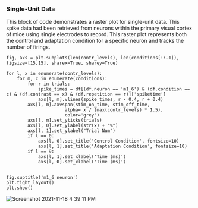 ### Single-Unit Data
This block of code demonstrates a raster plot for single-unit data. This spike data had been retrieved from neurons within the primary visual cortex of mice using single electrodes to record. This raster plot represents both the control and adaptation condition for a specific neuron and tracks the number of firings.  


```
fig, axs = plt.subplots(len(contr_levels), len(conditions[::-1]), figsize=[15,15], sharex=True, sharey=True)

for l, x in enumerate(contr_levels):
    for m, c in enumerate(conditions):
        for r in trials:
            spike_times = df[(df.neuron == 'm1_6') & (df.condition == c) & (df.contrast == x) & (df.repetition == r)]['spiketime']
            axs[l, m].vlines(spike_times, r - 0.4, r + 0.4)
        axs[l, m].axvspan(stim_on_time, stim_off_time,
                      alpha= x / (max(contr_levels) * 1.5),
                      color='grey')
        axs[l, m].set_yticks(trials)
        axs[l, 0].set_ylabel(str(x) + "%")
        axs[l, 1].set_ylabel("Trial Num")
        if l == 0:
            axs[l, 0].set_title('Control Condition', fontsize=10)
            axs[l, 1].set_title('Adaptation Condition', fontsize=10)
        if l == 9:
            axs[l, 1].set_xlabel('Time (ms)')
            axs[l, 0].set_xlabel('Time (ms)')

       
fig.suptitle('m1_6 neuron')
plt.tight_layout()
plt.show() 
```
![Screenshot 2021-11-18 4 39 11 PM](https://user-images.githubusercontent.com/94637758/142497426-c6a43404-97b3-476e-8145-ed49f7d754a7.png)


